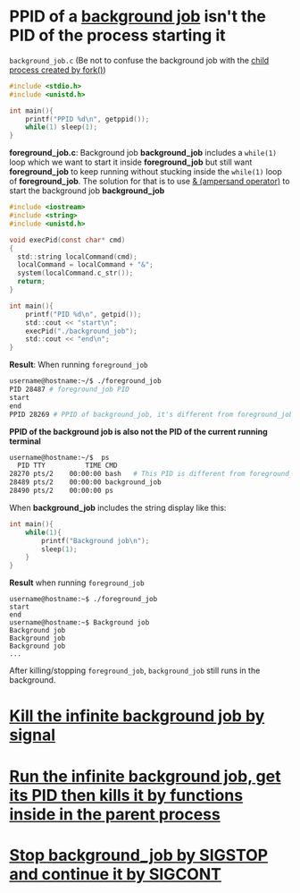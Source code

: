 # PPID of a [background job](https://github.com/TranPhucVinh/Linux-Shell/blob/master/Physical%20layer/Process/README.md#jobs) isn't the PID of the process starting it
``background_job.c`` (Be not to confuse the background job with the [child process created by fork()](https://github.com/TranPhucVinh/C/tree/master/Physical%20layer/Process/Process%20cloning))
```c
#include <stdio.h>
#include <unistd.h>

int main(){
    printf("PPID %d\n", getppid());
    while(1) sleep(1);
}
```
**foreground_job.c**: Background job **background_job** includes a ``while(1)`` loop which we want to start it inside **foreground_job** but still want **foreground_job** to keep running without stucking inside the ``while(1)`` loop of **foreground_job**. The solution for that is to use [& (ampersand operator)](https://github.com/TranPhucVinh/Linux-Shell/blob/master/Bash%20script/Operators.md#-control-operator) to start the background job **background_job**
```c
#include <iostream>
#include <string>
#include <unistd.h>

void execPid(const char* cmd)
{
  std::string localCommand(cmd);
  localCommand = localCommand + "&";
  system(localCommand.c_str());
  return;
}

int main(){
	printf("PID %d\n", getpid());
	std::cout << "start\n";
	execPid("./background_job");
	std::cout << "end\n";
}
```
**Result**: When running ``foreground_job``

```sh
username@hostname:~/$ ./foreground_job
PID 28487 # foreground_job PID
start
end
PPID 28269 # PPID of background_job, it's different from foreground_job PID
```
**PPID of the background job is also not the PID of the current running terminal**
```sh
username@hostname:~/$  ps
  PID TTY          TIME CMD 
28270 pts/2    00:00:00 bash   # This PID is different from foreground_job PID
28489 pts/2    00:00:00 background_job
28490 pts/2    00:00:00 ps  
```
When **background_job** includes the string display like this:
```c
int main(){
    while(1){
        printf("Background job\n");
        sleep(1);
    }
}
```

**Result** when running ``foreground_job``

```
username@hostname:~$ ./foreground_job
start
end
username@hostname:~$ Background job
Background job
Background job
Background job
...
```
After killing/stopping ``foreground_job``, ``background_job`` still runs in the background.
# [Kill the infinite background job by signal](Background%20job%20with%20infinite%20loop.md#kill-the-infinite-background-job-by-signal)
# [Run the infinite background job, get its PID then kills it by functions inside in the parent process](Background%20job%20with%20infinite%20loop.md#run-the-infinite-background-job-get-its-pid-then-kills-it-by-functions-inside-in-the-parent-process)
# [Stop background_job by SIGSTOP and continue it by SIGCONT](Background%20job%20with%20infinite%20loop.md#stop-background_job-by-sigstop-and-continue-it-by-sigcont)
